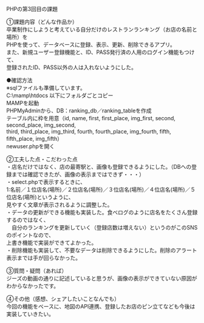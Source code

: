 PHPの第3回目の課題<br>

①課題内容（どんな作品か）<br>
卒業制作にしようと考えている自分だけのレストランランキング（お店の名前と場所）を<br>
PHPを使って、データベースに登録、表示、更新、削除できるアプリ。<br>
また、新規ユーザー登録機能と、ID、PASS発行済の人用のログイン機能もつけて、<br>
登録されたID、PASS以外の人は入れないようにした。<br>


●確認方法<br>
※sqlファイルも準備しています。<br>
C:\mamp\htdocs 以下にフォルダごとコピー<br>
MAMPを起動<br>
PHPMyAdminから、DB：ranking_db／ranking_tableを作成<br>
テーブル内に枠を用意（id, name, first, first_place, img_first, second, second_place, img_second, <br>
third, third_place, img_third, fourth, fourth_place, img_fourth, fifth, fifth_place, img_fifth）<br>
newuser.phpを開く<br>


②工夫した点・こだわった点<br>
・店名だけではなく、店の最寄駅と、画像も登録できるようにした。（DBへの登録までは確認できたが、画像の表示まではできず・・・）<br>
・select.phpで表示するときに、<br>
1:名前／１位店名(場所)／２位店名(場所)／３位店名(場所)／４位店名(場所)／５位店名(場所)というように、<br>
見やすく文章が表示されるように調整した。<br>
・データの更新ができる機能も実装した。食べログのように店名をたくさん登録するのではなく、<br>
　自分のランキングを更新していく（登録店数は増えない）というのがこのSNSのポイントなので、<br>
上書き機能で実装ができてよかった。<br>
・削除機能も実装して、不要なデータは削除できるようにした。削除のアラート表示までは手が回らなかった。<br>


③質問・疑問（あれば）<br>
ジーズの動画の通りに記述していると思うが、画像の表示ができていない原因がわからなかったです。<br>

④その他（感想、シェアしたいことなんでも）<br>
今回の機能をベースに、地図のAPI連携、登録したお店のピン立てなども今後は実装していきたい。<br>
